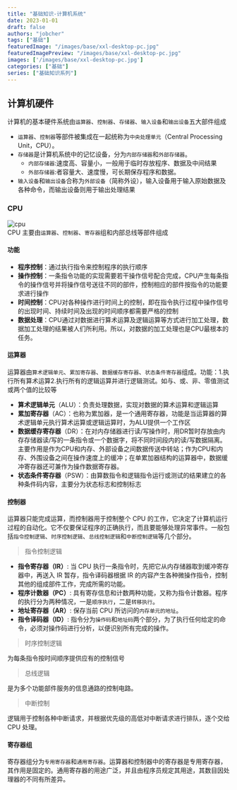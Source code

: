 ```yaml
---
title: "基础知识-计算机系统"
date: 2023-01-01
draft: false
authors: "jobcher"
tags: ["基础"]
featuredImage: "/images/base/xxl-desktop-pc.jpg"
featuredImagePreview: "/images/base/xxl-desktop-pc.jpg"
images: ['/images/base/xxl-desktop-pc.jpg']
categories: ["基础"]
series: ["基础知识系列"]
---
```

## 计算机硬件
计算机的基本硬件系统由`运算器`、`控制器`、`存储器`、`输入设备`和`输出设备`五大部件组成
- `运算器`、`控制器`等部件被集成在一起统称为`中央处理单元`（Central Processing Unit，CPU）。
- `存储器`是计算机系统中的记忆设备，分为`内部存储器`和`外部存储器`。
    - `内部存储器`:速度高、容量小，一般用于临时存放程序、数据及中间结果
    - `外部存储器`:者容量大、速度慢，可长期保存程序和数据。
- `输入设备`和`输出设备`合称为`外部设备`（简称外设），输入设备用于输入原始数据及各种命令，而输出设备则用于输出处理结果

### CPU
![cpu](/images/base/base-1-1.png)  
CPU 主要由`运算器`、`控制器`、`寄存器`组和内部总线等部件组成  
#### 功能
- **程序控制**：通过执行指令来控制程序的执行顺序
- **操作控制**：一条指令功能的实现需要若干操作信号配合完成，CPU产生每条指令的操作信号并将操作信号送往不同的部件，控制相应的部件按指令的功能要求进行操作
- **时间控制**：CPU对各种操作进行时间上的控制，即在指令执行过程中操作信号的出现时间、持续时间及出现的时间顺序都需要严格的控制
- **数据处理**：CPU通过对数据进行算术运算及逻辑运算等方式进行加工处理，数据加工处理的结果被人们所利用。所以，对数据的加工处理也是CPU最根本的任务。
#### 运算器
运算器由`算术逻辑单元`、`累加寄存器`、`数据缓存寄存器`、`状态条件寄存器`组成。功能：1.执行所有算术运算2.执行所有的逻辑运算并进行逻辑测试。如与、或、非、零值测试或两个值的比较等  
- **算术逻辑单元**（ALU）：负责处理数据，实现对数据的算术运算和逻辑运算
- **累加寄存器**（AC）：也称为累加器，是一个通用寄存器，功能是当运算器的算术逻辑单元执行算术运算或逻辑运算时，为ALU提供一个工作区
- **数据缓存寄存器**（DR）：在对内存储器进行读/写操作时，用DR暂时存放由内存存储器读/写的一条指令或一个数据字，将不同时间段内的读/写数据隔离。主要作用是作为CPU和内存、外部设备之间数据传送中转站；作为CPU和内存、外围设备之间在操作速度上的缓冲；在单累加器结构的运算器中，数据缓冲寄存器还可兼作为操作数据寄存器。
- **状态条件寄存器**（PSW）：由算数指令和逻辑指令运行或测试的结果建立的各种条件码内容，主要分为状态标志和控制标志
#### 控制器
运算器只能完成运算，而控制器用于控制整个 CPU 的工作，它决定了计算机运行过程的自动化。它不仅要保证程序的正确执行，而且要能够处理异常事件。一般包括`指令控制逻辑`、`时序控制逻辑`、`总线控制逻辑`和`中断控制逻辑`等几个部分。  

>指令控制逻辑  
  
- **指令寄存器（IR）**: 当 CPU 执行一条指令时，先把它从内存储器取到缓冲寄存器中，再送入 IR 暂存，指令译码器根据 IR 的内容产生各种微操作指令，控制其他的组成部件工作，完成所需的功能。
- **程序计数器（PC）**: 具有寄存信息和计数两种功能，又称为指令计数器。程序的执行分为两种情况，一是`顺序执行`，二是`转移执行`。
- **地址寄存器（AR）**: 保存当前 CPU 所访问的`内存单元的地址`。
- **指令译码器（ID）**: 指令分为`操作码`和`地址码`两个部分，为了执行任何给定的命令，必须对操作码进行分析，以便识别所有完成的操作。

>时序控制逻辑  

为每条指令按时间顺序提供应有的控制信号  

>总线逻辑  
  
是为多个功能部件服务的信息通路的控制电路。  

>中断控制  
  
逻辑用于控制各种中断请求，并根据优先级的高低对中断请求进行排队，逐个交给 CPU 处理。  

#### 寄存器组
寄存器组分为`专用寄存器`和`通用寄存器`。运算器和控制器中的寄存器是专用寄存器，其作用是固定的。通用寄存器的用途广泛，并且由程序员规定其用途，其数目因处理器的不同有所差异。